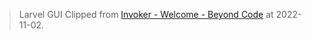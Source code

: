 > Larvel GUI
Clipped from [Invoker - Welcome - Beyond Code](https://beyondco.de/docs/invoker/welcome) at 2022-11-02.